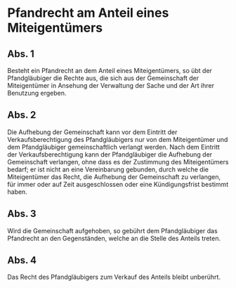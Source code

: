 # Pfandrecht am Anteil eines Miteigentümers



## Abs. 1

 Besteht ein Pfandrecht an dem Anteil eines Miteigentümers, so übt der Pfandgläubiger die Rechte aus, die sich aus der Gemeinschaft der Miteigentümer in Ansehung der Verwaltung der Sache und der Art ihrer Benutzung ergeben.

## Abs. 2

 Die Aufhebung der Gemeinschaft kann vor dem Eintritt der Verkaufsberechtigung des Pfandgläubigers nur von dem Miteigentümer und dem Pfandgläubiger gemeinschaftlich verlangt werden. Nach dem Eintritt der Verkaufsberechtigung kann der Pfandgläubiger die Aufhebung der Gemeinschaft verlangen, ohne dass es der Zustimmung des Miteigentümers bedarf; er ist nicht an eine Vereinbarung gebunden, durch welche die Miteigentümer das Recht, die Aufhebung der Gemeinschaft zu verlangen, für immer oder auf Zeit ausgeschlossen oder eine Kündigungsfrist bestimmt haben.

## Abs. 3

 Wird die Gemeinschaft aufgehoben, so gebührt dem Pfandgläubiger das Pfandrecht an den Gegenständen, welche an die Stelle des Anteils treten.

## Abs. 4

 Das Recht des Pfandgläubigers zum Verkauf des Anteils bleibt unberührt. 

